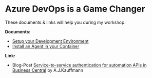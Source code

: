 # Azure DevOps is a Game Changer

These documents & links will help you during my workshop.

**Documents:**

* [Setup your Development Environment](Development-Environment.md)
* [Install an Agent in your Container](onprem-agent.md)

**Link:**

* Blog-Post [Service-to-service authentication for automation APIs in Business Central](https://www.kauffmann.nl/2020/09/14/service-to-service-authentication-for-automation-apis-in-business-central/) by A.J.Kauffmann
